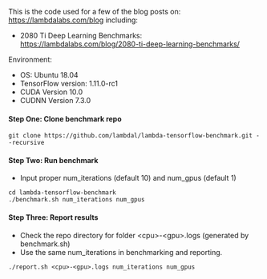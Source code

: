 
This is the code used for a few of the blog posts on: https://lambdalabs.com/blog including:

- 2080 Ti Deep Learning Benchmarks: https://lambdalabs.com/blog/2080-ti-deep-learning-benchmarks/

Environment:
- OS: Ubuntu 18.04
- TensorFlow version: 1.11.0-rc1
- CUDA Version 10.0
- CUDNN Version 7.3.0

<!-- #### Step One: Download mini imagenet data (1.5 GB)


```
(mkdir ~/data;
curl https://s3-us-west-2.amazonaws.com/lambdalabs-files/imagenet_mini.tar.gz | tar xvz -C ~/data)
``` -->

#### Step One: Clone benchmark repo


```
git clone https://github.com/lambdal/lambda-tensorflow-benchmark.git --recursive
```

#### Step Two: Run benchmark

* Input proper num_iterations (default 10) and num_gpus (default 1)
```
cd lambda-tensorflow-benchmark
./benchmark.sh num_iterations num_gpus
```

#### Step Three: Report results

* Check the repo directory for folder \<cpu>-\<gpu>.logs (generated by benchmark.sh)
* Use the same num_iterations in benchmarking and reporting.
```
./report.sh <cpu>-<gpu>.logs num_iterations num_gpus
```
